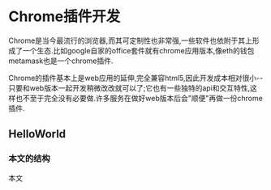 # Chrome插件开发

Chrome是当今最流行的浏览器,而其可定制性也非常强,一些软件也依附于其上形成了一个生态.比如google自家的office套件就有chrome应用版本,像eth的钱包metamask也是一个chrome插件.

Chrome的插件基本上是web应用的延伸,完全兼容html5,因此开发成本相对很小--只要和web版本一起开发稍微改改就可以了;它也有一些独特的api和交互特性,这样也不至于完全没有必要做.许多服务在做好web版本后会"顺便"再做一份chrome插件.

## HelloWorld



### 本文的结构

本文